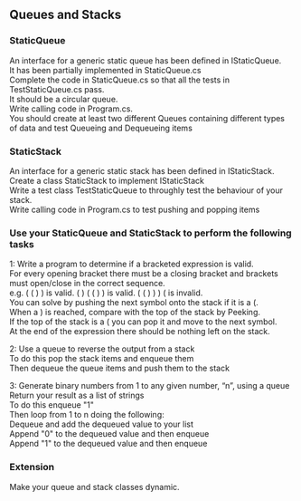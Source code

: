## Queues and Stacks

### StaticQueue
An interface for a generic static queue has been defined in IStaticQueue.</br>
It has been partially implemented in StaticQueue.cs</br>
Complete the code in StaticQueue.cs so that all the tests in TestStaticQueue.cs pass.</br>
It should be a circular queue.</br>
Write calling code in Program.cs.</br>
You should create at least two different Queues containing different types of data and test Queueing and Dequeueing items </br>

### StaticStack
An interface for a generic static stack has been defined in IStaticStack.</br>
Create a class StaticStack to implement IStaticStack</br>
Write a test class TestStaticQueue to throughly test the behaviour of your stack.</br>
Write calling code in Program.cs to test pushing and popping items </br>

### Use your StaticQueue and StaticStack to perform the following tasks
1: Write a program to determine if a  bracketed expression is valid. </br> 
For every opening bracket there must be a closing bracket and brackets must open/close in the correct sequence.  </br> 
e.g. ( ( ) ) is valid.  ( ) ( ( ) ) is valid. ( ( ) ) ) ( is invalid.  </br> 
You can solve by pushing the next symbol onto the stack if it is a (.  </br> 
When a ) is reached, compare with the top of the stack by Peeking.  </br> 
If the top of the stack is a ( you can pop it and move to the next symbol.</br> 
At the end of the expression there should be nothing left on the stack.</br> 

2: Use a queue to reverse the output from a stack</br>
To do this pop the stack items and enqueue them</br>
Then dequeue the queue items and push them to the stack</br>

3: Generate binary numbers from 1 to any given number, “n”, using a queue</br>
Return your result as a list of strings</br>
To do this enqueue "1"</br>
Then loop from 1 to n doing the following:</br> 
Dequeue and add the dequeued value to your list</br>
Append "0" to the dequeued value and then enqueue</br>
Append "1" to the dequeued value and then enqueue</br>


### Extension
Make your queue and stack classes dynamic.</br> 

